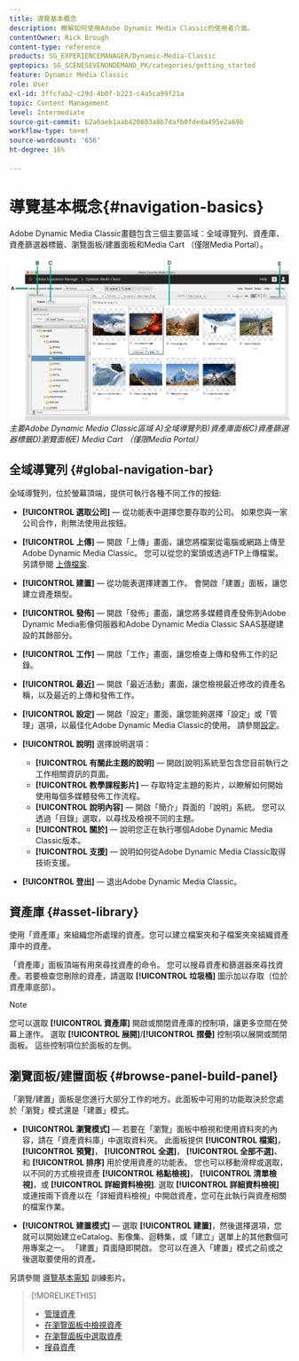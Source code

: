 ```yaml
---
title: 導覽基本概念
description: 瞭解如何使用Adobe Dynamic Media Classic的使用者介面。
contentOwner: Rick Brough
content-type: reference
products: SG_EXPERIENCEMANAGER/Dynamic-Media-Classic
geptopics: SG_SCENESEVENONDEMAND_PK/categories/getting_started
feature: Dynamic Media Classic
role: User
exl-id: 3ffcfab2-c29d-4b0f-b223-c4a5ca99f21a
topic: Content Management
level: Intermediate
source-git-commit: b2a6aeb1aab420803a8b7dafb0fdeda495e2a69b
workflow-type: tm+mt
source-wordcount: '656'
ht-degree: 16%

---
```


# 導覽基本概念{#navigation-basics}

Adobe Dynamic Media Classic畫麵包含三個主要區域：全域導覽列、資產庫、資產篩選器標籤、瀏覽面板/建置面板和Media Cart （僅限Media Portal）。

![導覽基本需知](/help/using/assets/gs_navigation_basics_popup_popup.png)
*主要Adobe Dynamic Media Classic區域*
*A)全域導覽列B)資產庫面板C)資產篩選器標籤D)瀏覽面板E) Media Cart （僅限Media Portal）*

## 全域導覽列 {#global-navigation-bar}

全域導覽列，位於螢幕頂端，提供可執行各種不同工作的按鈕:

* **[!UICONTROL 選取公司]**  — 從功能表中選擇您要存取的公司。 如果您與一家公司合作，則無法使用此按鈕。

* **[!UICONTROL 上傳]**  — 開啟「上傳」畫面，讓您將檔案從電腦或網路上傳至Adobe Dynamic Media Classic。 您可以從您的案頭或透過FTP上傳檔案。 另請參閱 [上傳檔案](/help/using/uploading-files.md).

* **[!UICONTROL 建置]**  — 從功能表選擇建置工作。 會開啟「建置」面板，讓您建立資產類型。

* **[!UICONTROL 發佈]**  — 開啟「發佈」畫面，讓您將多媒體資產發佈到Adobe Dynamic Media影像伺服器和Adobe Dynamic Media Classic SAAS基礎建設的其餘部分。

* **[!UICONTROL 工作]**  — 開啟「工作」畫面，讓您檢查上傳和發佈工作的記錄。

* **[!UICONTROL 最近]**  — 開啟「最近活動」畫面，讓您檢視最近修改的資產名稱，以及最近的上傳和發佈工作。

* **[!UICONTROL 設定]**  — 開啟「設定」畫面，讓您能夠選擇「設定」或「管理」選項，以最佳化Adobe Dynamic Media Classic的使用。 請參閱[設定](/help/using/setup-basics.md)。

* **[!UICONTROL 說明]** 選擇說明選項：

   * **[!UICONTROL 有關此主題的說明]**  — 開啟[說明]系統至包含您目前執行之工作相關資訊的頁面。
   * **[!UICONTROL 教學課程影片]**  — 存取特定主題的影片，以瞭解如何開始使用每個多媒體發佈工作流程。
   * **[!UICONTROL 說明內容]**  — 開啟「簡介」頁面的「說明」系統。 您可以透過「目錄」選取，以尋找及檢視不同的主題。
   * **[!UICONTROL 關於]**  — 說明您正在執行哪個Adobe Dynamic Media Classic版本。
   * **[!UICONTROL 支援]**  — 說明如何從Adobe Dynamic Media Classic取得技術支援。

* **[!UICONTROL 登出]**  — 退出Adobe Dynamic Media Classic。

## 資產庫 {#asset-library}

使用「資產庫」來組織您所處理的資產。您可以建立檔案夾和子檔案夾來組織資產庫中的資產。

「資產庫」面板頂端有用來尋找資產的命令。 您可以搜尋資產和篩選器來尋找資產。若要檢查您刪除的資產，請選取 **[!UICONTROL 垃圾桶]** 圖示加以存取（位於資產庫底部）。

>[!NOTE]
>
>您可以選取 **[!UICONTROL 資產庫]** 開啟或關閉資產庫的控制項，讓更多空間在熒幕上運作。 選取 **[!UICONTROL 展開]**/**[!UICONTROL 摺疊]** 控制項以展開或關閉面板。 這些控制項位於面板的左側。

## 瀏覽面板/建置面板 {#browse-panel-build-panel}

「瀏覽/建置」面板是您進行大部分工作的地方。此面板中可用的功能取決於您處於「瀏覽」模式還是「建置」模式。

* **[!UICONTROL 瀏覽模式]**  — 若要在「瀏覽」面板中檢視和使用資料夾的內容，請在「資產資料庫」中選取資料夾。 此面板提供 **[!UICONTROL 檔案]**， **[!UICONTROL 預覽]**， **[!UICONTROL 全選]**， **[!UICONTROL 全部不選]**、和 **[!UICONTROL 排序]** 用於使用資產的功能表。 您也可以移動滑桿或選取，以不同的方式檢視資產 **[!UICONTROL 格點檢視]**， **[!UICONTROL 清單檢視]**，或 **[!UICONTROL 詳細資料檢視]**. 選取 **[!UICONTROL 詳細資料檢視]** 或連按兩下資產以在「詳細資料檢視」中開啟資產，您可在此執行與資產相關的檔案作業。

* **[!UICONTROL 建置模式]**  — 選取 **[!UICONTROL 建置]**，然後選擇選項，您就可以開始建立eCatalog、影像集、迴轉集，或「建立」選單上的其他數個可用專案之一。 「建置」頁面隨即開啟。 您可以在進入「建置」模式之前或之後選取要使用的資產。

另請參閱 [導覽基本需知](https://s7d5.scene7.com/s7viewers/html5/VideoViewer.html?videoserverurl=https://s7d5.scene7.com/is/content/&amp;emailurl=https://s7d5.scene7.com/s7/emailFriend&amp;serverUrl=https://s7d5.scene7.com/is/image/&amp;config=Scene7SharedAssets/Universal_HTML5_Video&amp;contenturl=https://s7d5.scene7.com/skins/&amp;asset=S7tutorials/571_Navigation%20Basics_converted%20renamed_Getting%20Started-AVS) 訓練影片。

>[!MORELIKETHIS]
>
>* [管理資產](about-managing-assets.md)
>* [在瀏覽面板中檢視資產](viewing-assets-browse-panel.md#viewing_assets_in_the_browse_panel)
>* [在瀏覽面板中選取資產](selecting-assets-browse-panel.md#selecting_assets_in_the_browse_panel)
>* [搜尋資產](searching-assets.md#searching_assets)
